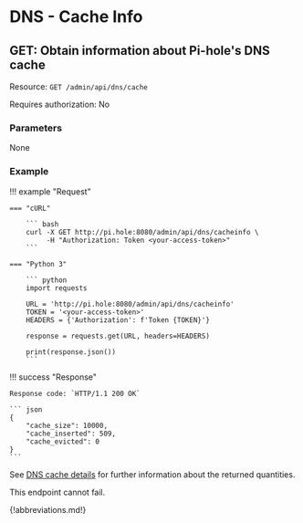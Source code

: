 # DNS - Cache Info

## GET: Obtain information about Pi-hole's DNS cache

Resource: `GET /admin/api/dns/cache`

Requires authorization: No

### Parameters

None

### Example

<!-- markdownlint-disable code-block-style -->
!!! example "Request"

    === "cURL"

        ``` bash
        curl -X GET http://pi.hole:8080/admin/api/dns/cacheinfo \
             -H "Authorization: Token <your-access-token>"
        ```

    === "Python 3"

        ``` python
        import requests

        URL = 'http://pi.hole:8080/admin/api/dns/cacheinfo'
        TOKEN = '<your-access-token>'
        HEADERS = {'Authorization': f'Token {TOKEN}'}

        response = requests.get(URL, headers=HEADERS)

        print(response.json())
        ```

!!! success "Response"

    Response code: `HTTP/1.1 200 OK`

    ``` json
    {
        "cache_size": 10000,
        "cache_inserted": 509,
        "cache_evicted": 0
    }
    ```
<!-- markdownlint-enable code-block-style -->

See [DNS cache details](../../ftldns/dns-cache.md) for further information about the returned quantities.

This endpoint cannot fail.

{!abbreviations.md!}
